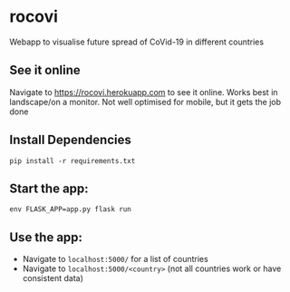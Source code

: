 # rocovi
Webapp to visualise future spread of CoVid-19 in different countries

## See it online

Navigate to https://rocovi.herokuapp.com to see it online. Works best in landscape/on a monitor. Not well optimised for mobile, but it gets the job done

## Install Dependencies 

`pip install -r requirements.txt`

## Start the app:

`env FLASK_APP=app.py flask run`

## Use the app:

- Navigate to `localhost:5000/` for a list of countries 
- Navigate to `localhost:5000/<country>` (not all countries work or have consistent data)
